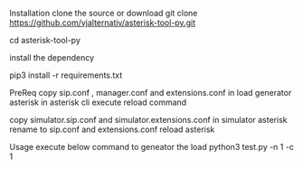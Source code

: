 Installation
clone the source or download
    git clone https://github.com/vjalternativ/asterisk-tool-py.git

cd asterisk-tool-py

install the dependency

pip3 install -r requirements.txt


PreReq
copy sip.conf , manager.conf and extensions.conf in load generator asterisk
in asterisk cli  execute reload command

copy simulator.sip.conf and simulator.extensions.conf in simulator asterisk
rename to sip.conf and extensions.conf
reload asterisk

Usage
execute below command to geneator the load
python3 test.py -n 1 -c 1        